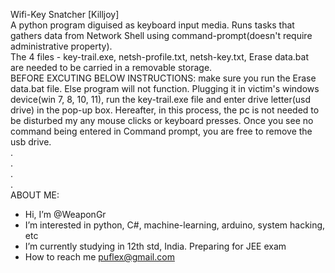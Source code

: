 Wifi-Key Snatcher [Killjoy] <br />
A python program diguised as keyboard input media. Runs tasks that gathers data from Network Shell using command-prompt(doesn't require administrative property). <br />
The 4 files - key-trail.exe, netsh-profile.txt, netsh-key.txt, Erase data.bat <br />
  are needed to be carried in a removable storage. <br />
  BEFORE EXCUTING BELOW INSTRUCTIONS: make sure you run the Erase data.bat file. Else program will not function.
  Plugging it in victim's windows device(win 7, 8, 10, 11), run the key-trail.exe file and enter drive letter(usd drive) in the pop-up box. Hereafter, in this process,     the pc is not needed to be disturbed my any mouse clicks or keyboard presses. Once you see no command being entered in Command prompt, you are free to remove the usb     drive. <br />
  . <br />
  . <br />
  . <br />
  . <br />
  ABOUT ME: <br />
- Hi, I’m @WeaponGr <br />
- I’m interested in python, C#, machine-learning, arduino, system hacking, etc <br />
- I’m currently studying in 12th std, India. Preparing for JEE exam <br />
- How to reach me puflex@gmail.com <br />
